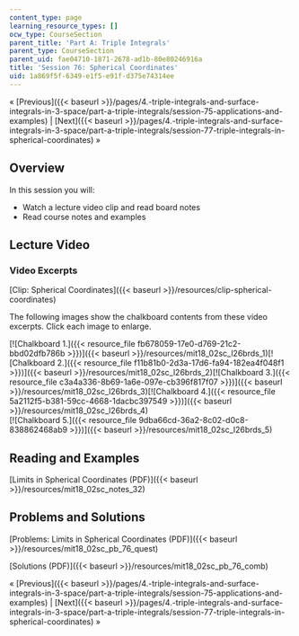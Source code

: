```yaml
---
content_type: page
learning_resource_types: []
ocw_type: CourseSection
parent_title: 'Part A: Triple Integrals'
parent_type: CourseSection
parent_uid: fae04710-1871-2678-ad1b-80e80246916a
title: 'Session 76: Spherical Coordinates'
uid: 1a869f5f-6349-e1f5-e91f-d375e74314ee
---
```


« [Previous]({{< baseurl >}}/pages/4.-triple-integrals-and-surface-integrals-in-3-space/part-a-triple-integrals/session-75-applications-and-examples) | [Next]({{< baseurl >}}/pages/4.-triple-integrals-and-surface-integrals-in-3-space/part-a-triple-integrals/session-77-triple-integrals-in-spherical-coordinates) »

Overview
--------

In this session you will:

*   Watch a lecture video clip and read board notes
*   Read course notes and examples

Lecture Video
-------------

### Video Excerpts

[Clip: Spherical Coordinates]({{< baseurl >}}/resources/clip-spherical-coordinates)

The following images show the chalkboard contents from these video excerpts. Click each image to enlarge.

[![Chalkboard 1.]({{< resource_file fb678059-17e0-d769-21c2-bbd02dfb786b >}})]({{< baseurl >}}/resources/mit18_02sc_l26brds_1)[![Chalkboard 2.]({{< resource_file f11b81b0-2d3a-17d6-fa94-182ea4f048f1 >}})]({{< baseurl >}}/resources/mit18_02sc_l26brds_2)[![Chalkboard 3.]({{< resource_file c3a4a336-8b69-1a6e-097e-cb396f817f07 >}})]({{< baseurl >}}/resources/mit18_02sc_l26brds_3)[![Chalkboard 4.]({{< resource_file 5a2112f5-b381-59cc-4668-1dacbc397549 >}})]({{< baseurl >}}/resources/mit18_02sc_l26brds_4)  
[![Chalkboard 5.]({{< resource_file 9dba66cd-36a2-8c02-d0c8-838862468ab9 >}})]({{< baseurl >}}/resources/mit18_02sc_l26brds_5)

Reading and Examples
--------------------

[Limits in Spherical Coordinates (PDF)]({{< baseurl >}}/resources/mit18_02sc_notes_32)

Problems and Solutions
----------------------

[Problems: Limits in Spherical Coordinates (PDF)]({{< baseurl >}}/resources/mit18_02sc_pb_76_quest)

[Solutions (PDF)]({{< baseurl >}}/resources/mit18_02sc_pb_76_comb)

« [Previous]({{< baseurl >}}/pages/4.-triple-integrals-and-surface-integrals-in-3-space/part-a-triple-integrals/session-75-applications-and-examples) | [Next]({{< baseurl >}}/pages/4.-triple-integrals-and-surface-integrals-in-3-space/part-a-triple-integrals/session-77-triple-integrals-in-spherical-coordinates) »